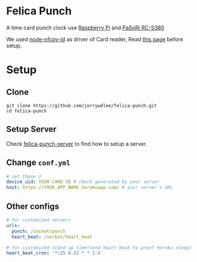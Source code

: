 # Felica Punch
A time card punch clock use [Raspberry Pi](https://en.wikipedia.org/wiki/Raspberry_Pi) and [PaSoRi RC-S380](https://www.sony.co.jp/Products/felica/consumer/products/RC-S380.html)

We used [node-nfcpy-id](https://github.com/mascii/node-nfcpy-id) as driver of Card reader, Read [this page](https://github.com/mascii/node-nfcpy-id) before setup.

# Setup
## Clone
```
git clone https://github.com/jerrywdlee/felica-punch.git
cd felica-punch
```

## Setup Server
Check [felica-punch-server](https://github.com/jerrywdlee/felica-punch-server) to find how to setup a server.

## Change `conf.yml`
```yaml
# set these 2 
device_uid: YOUR-CARD-ID # check generated by your server
host: https://YOUR_APP_NAME.herokuapp.com/ # your server's URL
```

## Other configs
```yaml
# for customized servers
urls: 
  punch: /socket/punch
  heart_beat: /socket/heart_beat
```

```yaml
# for customized stand up time(send heart beat to proof heroku sleep)
heart_beat_cron: '*/25 8-22 * * 1-5'
```